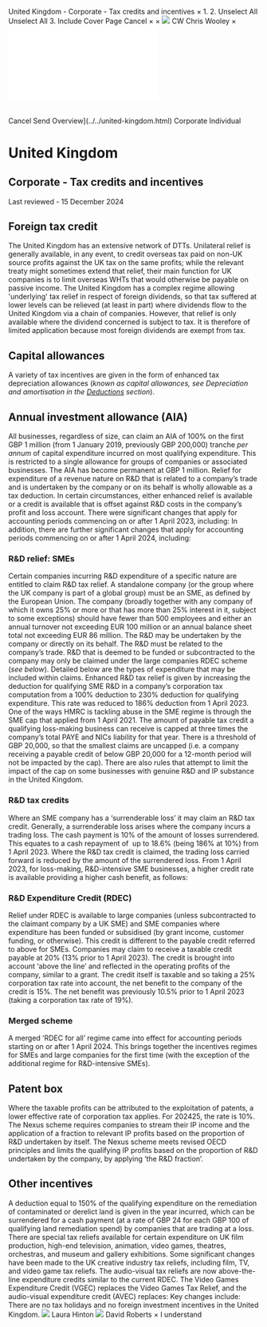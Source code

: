 United Kingdom - Corporate - Tax credits and incentives
×
1.
2.
Unselect All
Unselect All
3.
Include Cover Page
Cancel
×
×
![](../../-/media/world-wide-tax-summaries/attachments/global---chris-wooley.ashx%3Frev=ac5e5f3223b34096b1afc2a6009c7320&revision=ac5e5f32-23b3-4096-b1af-c2a6009c7320&hash=859B7ADC84DC2CBEC9760E9E6EE7DE6D0A8BFCDF)
CW
Chris Wooley
×
![](tax-credits-and-incentives.html)
######
Cancel
Send
Overview](../../united-kingdom.html)
Corporate
Individual
# United Kingdom
## Corporate - Tax credits and incentives
Last reviewed - 15 December 2024
## Foreign tax credit
The United Kingdom has an extensive network of DTTs. Unilateral relief is generally available, in any event, to credit overseas tax paid on non-UK source profits against the UK tax on the same profits; while the relevant treaty might sometimes extend that relief, their main function for UK companies is to limit overseas WHTs that would otherwise be payable on passive income.
The United Kingdom has a complex regime allowing 'underlying' tax relief in respect of foreign dividends, so that tax suffered at lower levels can be relieved (at least in part) where dividends flow to the United Kingdom via a chain of companies. However, that relief is only available where the dividend concerned is subject to tax. It is therefore of limited application because most foreign dividends are exempt from tax.
## Capital allowances
A variety of tax incentives are given in the form of enhanced tax depreciation allowances (*known as capital allowances, see Depreciation and amortisation in the [Deductions](deductions.html) section*).
## Annual investment allowance (AIA)
All businesses, regardless of size, can claim an AIA of 100% on the first GBP 1 million (from 1 January 2019, previously GBP 200,000) tranche *per annum* of capital expenditure incurred on most qualifying expenditure. This is restricted to a single allowance for groups of companies or associated businesses. The AIA has become permanent at GBP 1 million.
Relief for expenditure of a revenue nature on R&D that is related to a company’s trade and is undertaken by the company or on its behalf is wholly allowable as a tax deduction. In certain circumstances, either enhanced relief is available or a credit is available that is offset against R&D costs in the company’s profit and loss account.
There were significant changes that apply for accounting periods commencing on or after 1 April 2023, including:
In addition, there are further significant changes that apply for accounting periods commencing on or after 1 April 2024, including:
### **R&D relief: SMEs**
Certain companies incurring R&D expenditure of a specific nature are entitled to claim R&D tax relief.
A standalone company (or the group where the UK company is part of a global group) must be an SME, as defined by the European Union. The company (broadly together with any company of which it owns 25% or more or that has more than 25% interest in it, subject to some exceptions) should have fewer than 500 employees and either an annual turnover not exceeding EUR 100 million or an annual balance sheet total not exceeding EUR 86 million.
The R&D may be undertaken by the company or directly on its behalf. The R&D must be related to the company’s trade. R&D that is deemed to be funded or subcontracted to the company may only be claimed under the large companies RDEC scheme (*see below*).
Detailed below are the types of expenditure that may be included within claims.
Enhanced R&D tax relief is given by increasing the deduction for qualifying SME R&D in a company’s corporation tax computation from a 100% deduction to 230% deduction for qualifying expenditure. This rate was reduced to 186% deduction from 1 April 2023.
One of the ways HMRC is tackling abuse in the SME regime is through the SME cap that applied from 1 April 2021. The amount of payable tax credit a qualifying loss-making business can receive is capped at three times the company’s total PAYE and NICs liability for that year. There is a threshold of GBP 20,000, so that the smallest claims are uncapped (i.e. a company receiving a payable credit of below GBP 20,000 for a 12-month period will not be impacted by the cap). There are also rules that attempt to limit the impact of the cap on some businesses with genuine R&D and IP substance in the United Kingdom.
### **R&D tax credits**
Where an SME company has a ‘surrenderable loss’ it may claim an R&D tax credit. Generally, a surrenderable loss arises where the company incurs a trading loss.
The cash payment is 10% of the amount of losses surrendered. This equates to a cash repayment of  up to 18.6% (being 186% at 10%) from 1 April 2023. Where the R&D tax credit is claimed, the trading loss carried forward is reduced by the amount of the surrendered loss.
From 1 April 2023, for loss-making, R&D-intensive SME businesses, a higher credit rate is available providing a higher cash benefit, as follows:
### **R&D Expenditure Credit (RDEC)**
Relief under RDEC is available to large companies (unless subcontracted to the claimant company by a UK SME) and SME companies where expenditure has been funded or subsidised (by grant income, customer funding, or otherwise).
This credit is different to the payable credit referred to above for SMEs. Companies may claim to receive a taxable credit payable at 20% (13% prior to 1 April 2023). The credit is brought into account ‘above the line’ and reflected in the operating profits of the company, similar to a grant. The credit itself is taxable and so taking a 25% corporation tax rate into account, the net benefit to the company of the credit is 15%. The net benefit was previously 10.5% prior to 1 April 2023 (taking a corporation tax rate of 19%).
### **Merged scheme**
A merged ’RDEC for all’ regime came into effect for accounting periods starting on or after 1 April 2024. This brings together the incentives regimes for SMEs and large companies for the first time (with the exception of the additional regime for R&D-intensive SMEs).
## Patent box
Where the taxable profits can be attributed to the exploitation of patents, a lower effective rate of corporation tax applies. For 202425, the rate is 10%. The Nexus scheme requires companies to stream their IP income and the application of a fraction to relevant IP profits based on the proportion of R&D undertaken by itself. The Nexus scheme meets revised OECD principles and limits the qualifying IP profits based on the proportion of R&D undertaken by the company, by applying ‘the R&D fraction’.
## Other incentives
A deduction equal to 150% of the qualifying expenditure on the remediation of contaminated or derelict land is given in the year incurred, which can be surrendered for a cash payment (at a rate of GBP 24 for each GBP 100 of qualifying land remediation spend) by companies that are trading at a loss.
There are special tax reliefs available for certain expenditure on UK film production, high-end television, animation, video games, theatres, orchestras, and museum and gallery exhibitions.
Some significant changes have been made to the UK creative industry tax reliefs, including film, TV, and video game tax reliefs. The audio-visual tax reliefs are now above-the-line expenditure credits similar to the current RDEC.
The Video Games Expenditure Credit (VGEC) replaces the Video Games Tax Relief, and the audio-visual expenditure credit (AVEC) replaces:
Key changes include:
There are no tax holidays and no foreign investment incentives in the United Kingdom.
![](../../-/media/world-wide-tax-summaries/unitedkingdomlaura-hintonunited-kingdom--laura-hintonjpg20220322135947158.ashx%3Frev=5f59f835ef844c0b8124171cd052165f&revision=5f59f835-ef84-4c0b-8124-171cd052165f&hash=66306F19800F5A70B635C78F8E8B2A0F42110B25)
Laura Hinton
![](../../-/media/world-wide-tax-summaries/unitedkingdomdavid-robertsdavid-robertsjpg20221219105316874.ashx%3Frev=6f7ea199103f4dd0aeda8234cd6cc5a5&revision=6f7ea199-103f-4dd0-aeda-8234cd6cc5a5&hash=777E03F5FBD297D679940E7F41213D511B7C7E1C)
David Roberts
×
I understand